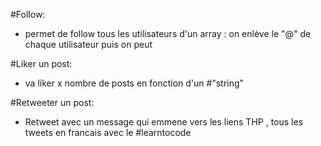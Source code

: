 #Follow:
- permet de follow tous les utilisateurs d'un array : on enlève le "@" de chaque utilisateur puis on peut


#Liker un post:
- va liker x nombre de posts en fonction d'un #"string"

#Retweeter un post:
- Retweet avec un message qui emmene vers les liens THP , tous les tweets en
francais avec le #learntocode

